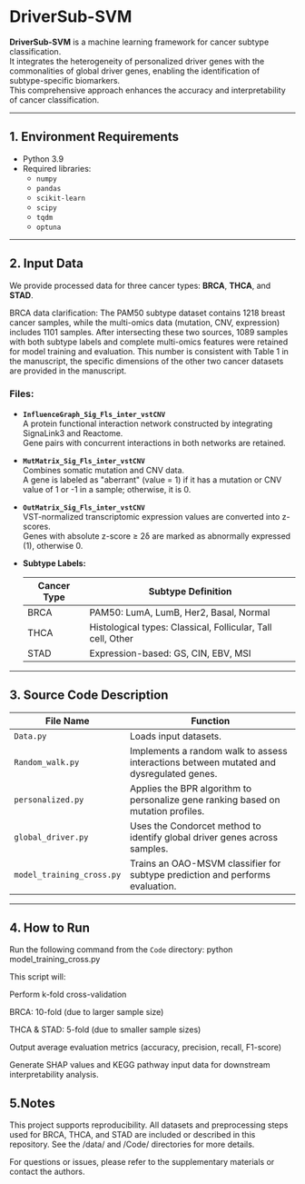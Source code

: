 # DriverSub-SVM

**DriverSub-SVM** is a machine learning framework for cancer subtype classification.  
It integrates the heterogeneity of personalized driver genes with the commonalities of global driver genes, enabling the identification of subtype-specific biomarkers.  
This comprehensive approach enhances the accuracy and interpretability of cancer classification.

---

## 1. Environment Requirements

- Python 3.9
- Required libraries:
  - `numpy`
  - `pandas`
  - `scikit-learn`
  - `scipy`
  - `tqdm`
  - `optuna`

---

## 2. Input Data

We provide processed data for three cancer types: **BRCA**, **THCA**, and **STAD**.   

BRCA data clarification:
The PAM50 subtype dataset contains 1218 breast cancer samples, while the multi-omics data (mutation, CNV, expression) includes 1101 samples. 
After intersecting these two sources, 1089 samples with both subtype labels and complete multi-omics features were retained for model training and evaluation. 
This number is consistent with Table 1 in the manuscript, the specific dimensions of the other two cancer datasets are provided in the manuscript.

### Files:

- **`InfluenceGraph_Sig_Fls_inter_vstCNV`**  
  A protein functional interaction network constructed by integrating SignaLink3 and Reactome.  
  Gene pairs with concurrent interactions in both networks are retained.

- **`MutMatrix_Sig_Fls_inter_vstCNV`**  
  Combines somatic mutation and CNV data.  
  A gene is labeled as "aberrant" (value = 1) if it has a mutation or CNV value of 1 or -1 in a sample; otherwise, it is 0.

- **`OutMatrix_Sig_Fls_inter_vstCNV`**  
  VST-normalized transcriptomic expression values are converted into z-scores.  
  Genes with absolute z-score ≥ 2δ are marked as abnormally expressed (1), otherwise 0.

- **Subtype Labels:**

  | Cancer Type | Subtype Definition |
  |-------------|--------------------|
  | BRCA        | PAM50: LumA, LumB, Her2, Basal, Normal |
  | THCA        | Histological types: Classical, Follicular, Tall cell, Other |
  | STAD        | Expression-based: GS, CIN, EBV, MSI |

---

## 3. Source Code Description

| File Name               | Function |
|------------------------|----------|
| `Data.py`              | Loads input datasets. |
| `Random_walk.py`       | Implements a random walk to assess interactions between mutated and dysregulated genes. |
| `personalized.py`      | Applies the BPR algorithm to personalize gene ranking based on mutation profiles. |
| `global_driver.py`     | Uses the Condorcet method to identify global driver genes across samples. |
| `model_training_cross.py` | Trains an OAO-MSVM classifier for subtype prediction and performs evaluation. |

---

## 4. How to Run

Run the following command from the `Code` directory: python model_training_cross.py

This script will:

Perform k-fold cross-validation

BRCA: 10-fold (due to larger sample size)

THCA & STAD: 5-fold (due to smaller sample sizes)

Output average evaluation metrics (accuracy, precision, recall, F1-score)

Generate SHAP values and KEGG pathway input data for downstream interpretability analysis.

## 5.Notes
This project supports reproducibility. All datasets and preprocessing steps used for BRCA, THCA, and STAD are included or described in this repository.
See the /data/ and /Code/ directories for more details.

For questions or issues, please refer to the supplementary materials or contact the authors.

